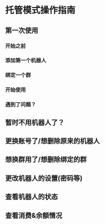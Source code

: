 # 托管模式操作指南
<a-alert type="warning" message="提示" show-icon>
<template slot="description">
目前仅<b>娱乐版（包括终极版中的娱乐版）</b>开启了托管模式试运营，其他版本暂未开启，这些版本续费时依旧按照以前的<a href="/shop/guide.html">“赞助指南”</a>进行，后续安排请关注后续通知与公告。
</template>
</a-alert>
<p></p>
<a-alert type="warning" message="提示" show-icon>
<template slot="description">
目前处于试运营阶段，不计费但也不对可用性、稳定性和性能做出保证，且可能存在问题和漏洞(可能会对可用性和稳定性造成影响)，还请知悉。
</template>
</a-alert>
<p></p>
<a-alert type="warning" message="文档编写中" show-icon>
<template slot="description">
此部分的文档还在编写之中，如有任何疑问请咨询维护组。
</template>
</a-alert>

## 第一次使用
### 开始之前
### 添加第一个机器人
### 绑定一个群
### 开始使用
### 遇到了问题？
## 暂时不用机器人了？
## 更换账号了/想删除原来的机器人
## 想换群用了/想删除绑定的群
## 更改机器人的设置(密码等)
## 查看机器人的状态
## 查看消费&余额情况
